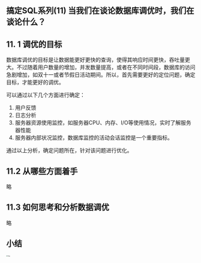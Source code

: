 ## 搞定SQL系列(11) 当我们在谈论数据库调优时，我们在谈论什么？

## 11. 1 调优的目标

数据库调优的目标是让数据能更好更快的查询，使得其响应时间更快，吞吐量更大。不过随着用户数量的增加，并发数量提高，或者在不同时间段，数据库的访问急剧增加，如双十一或者节假日活动期间。所以，首先需要更好的定位问题，确定目标，才能更好的调优。

可以通过以下几个方面进行确定：

1. 用户反馈
2. 日志分析
3. 服务器资源使用监控，如服务器CPU、内存、I/O等使用情况，实时了解服务器性能
4. 服务器内部状况监控，数据库监控的活动会话监控是一个重要指标。

通过以上分析，确定问题所在，针对该问题进行优化。

## 11.2 从哪些方面着手

略

## 11.3 如何思考和分析数据调优

略

## 小结

<img src="https://static001.geekbang.org/resource/image/d3/b0/d3bc10314c3532f053304a00765183b0.jpg" alt="img" style="zoom:24%;" />













